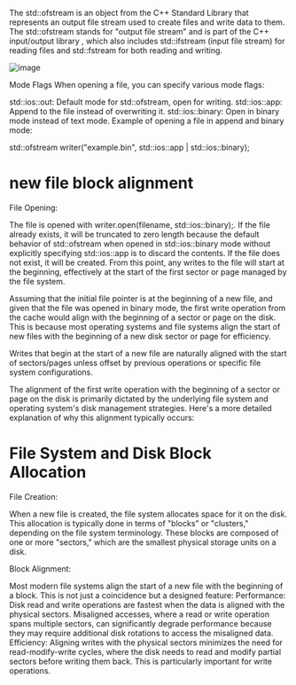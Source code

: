 The std::ofstream is an object from the C++ Standard Library that represents an output file stream used to create files and write data to them. The std::ofstream stands for "output file stream" and is part of the C++ input/output library <fstream>, which also includes std::ifstream (input file stream) for reading files and std::fstream for both reading and writing.

![image](https://github.com/Dingyi-Kang/CPP/assets/81428296/2fcb2391-95a6-4c23-9e94-2909366e6221)

Mode Flags
When opening a file, you can specify various mode flags:

std::ios::out: Default mode for std::ofstream, open for writing.
std::ios::app: Append to the file instead of overwriting it.
std::ios::binary: Open in binary mode instead of text mode.
Example of opening a file in append and binary mode:

std::ofstream writer("example.bin", std::ios::app | std::ios::binary);

# new file block alignment

File Opening:

The file is opened with writer.open(filename, std::ios::binary);. If the file already exists, it will be truncated to zero length because the default behavior of std::ofstream when opened in std::ios::binary mode without explicitly specifying std::ios::app is to discard the contents. If the file does not exist, it will be created.
From this point, any writes to the file will start at the beginning, effectively at the start of the first sector or page managed by the file system.

Assuming that the initial file pointer is at the beginning of a new file, and given that the file was opened in binary mode, the first write operation from the cache would align with the beginning of a sector or page on the disk. This is because most operating systems and file systems align the start of new files with the beginning of a new disk sector or page for efficiency.

Writes that begin at the start of a new file are naturally aligned with the start of sectors/pages unless offset by previous operations or specific file system configurations.

The alignment of the first write operation with the beginning of a sector or page on the disk is primarily dictated by the underlying file system and operating system's disk management strategies. Here's a more detailed explanation of why this alignment typically occurs:

# File System and Disk Block Allocation
File Creation:

When a new file is created, the file system allocates space for it on the disk. This allocation is typically done in terms of "blocks" or "clusters," depending on the file system terminology. These blocks are composed of one or more "sectors," which are the smallest physical storage units on a disk.

Block Alignment:

Most modern file systems align the start of a new file with the beginning of a block. This is not just a coincidence but a designed feature:
Performance: Disk read and write operations are fastest when the data is aligned with the physical sectors. Misaligned accesses, where a read or write operation spans multiple sectors, can significantly degrade performance because they may require additional disk rotations to access the misaligned data.
Efficiency: Aligning writes with the physical sectors minimizes the need for read-modify-write cycles, where the disk needs to read and modify partial sectors before writing them back. This is particularly important for write operations.
